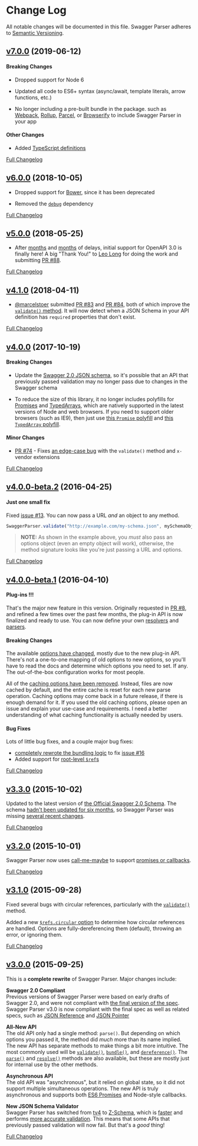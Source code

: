# Change Log
All notable changes will be documented in this file.
Swagger Parser adheres to [Semantic Versioning](http://semver.org/).


## [v7.0.0](https://github.com/APIDevTools/swagger-parser/tree/v7.0.0) (2019-06-12)

#### Breaking Changes

- Dropped support for Node 6

- Updated all code to ES6+ syntax (async/await, template literals, arrow functions, etc.)

- No longer including a pre-built bundle in the package. such as [Webpack](https://webpack.js.org/), [Rollup](https://rollupjs.org/), [Parcel](https://parceljs.org/), or [Browserify](http://browserify.org/) to include Swagger Parser in your app

#### Other Changes

- Added [TypeScript definitions](lib/index.d.ts)

[Full Changelog](https://github.com/APIDevTools/swagger-parser/compare/v6.0.5...v7.0.0)


## [v6.0.0](https://github.com/APIDevTools/swagger-parser/tree/v6.0.0) (2018-10-05)

- Dropped support for [Bower](https://www.npmjs.com/package/bower), since it has been deprecated

- Removed the [`debug`](https://npmjs.com/package/debug) dependency

[Full Changelog](https://github.com/APIDevTools/swagger-parser/compare/v5.0.0...v6.0.0)


## [v5.0.0](https://github.com/APIDevTools/swagger-parser/tree/v5.0.0) (2018-05-25)

- After [months](https://github.com/APIDevTools/swagger-parser/issues/62) and [months](https://github.com/APIDevTools/swagger-parser/issues/72) of delays, initial support for OpenAPI 3.0 is finally here!  A big "Thank You!" to [Leo Long](https://github.com/yujunlong2000) for doing the work and submitting [PR #88](https://github.com/APIDevTools/swagger-parser/pull/88).

[Full Changelog](https://github.com/APIDevTools/swagger-parser/compare/v4.1.0...v5.0.0)


## [v4.1.0](https://github.com/APIDevTools/swagger-parser/tree/v4.1.0) (2018-04-11)

- [@marcelstoer](https://github.com/marcelstoer) submitted [PR #83](https://github.com/APIDevTools/swagger-parser/pull/83) and [PR #84](https://github.com/APIDevTools/swagger-parser/pull/84), both of which improve the [`validate()` method](https://github.com/APIDevTools/swagger-parser/blob/master/docs/swagger-parser.md#validateapi-options-callback).  It will now detect when a JSON Schema in your API definition has `required` properties that don't exist.

[Full Changelog](https://github.com/APIDevTools/swagger-parser/compare/v4.0.0...v4.1.0)


## [v4.0.0](https://github.com/APIDevTools/swagger-parser/tree/v4.0.0) (2017-10-19)

#### Breaking Changes

- Update the [Swagger 2.0 JSON schema](https://www.npmjs.com/package/swagger-schema-official), so it's possible that an API that previously passed validation may no longer pass due to changes in the Swagger schema

- To reduce the size of this library, it no longer includes polyfills for [Promises](https://developer.mozilla.org/en-US/docs/Web/JavaScript/Reference/Global_Objects/Promise) and [TypedArrays](https://developer.mozilla.org/en-US/docs/Web/JavaScript/Reference/Global_Objects/TypedArray), which are natively supported in the latest versions of Node and web browsers.  If you need to support older browsers (such as IE9), then just use [this `Promise` polyfill](https://github.com/stefanpenner/es6-promise) and [this `TypedArray` polyfill](https://github.com/inexorabletash/polyfill/blob/master/typedarray.js).

#### Minor Changes

- [PR #74](https://github.com/APIDevTools/swagger-parser/pull/74) - Fixes [an edge-case bug](https://github.com/APIDevTools/swagger-parser/issues/73) with the `validate()` method and `x-` vendor extensions

[Full Changelog](https://github.com/APIDevTools/swagger-parser/compare/v4.0.0-beta.2...v4.0.0)


## [v4.0.0-beta.2](https://github.com/APIDevTools/swagger-parser/tree/v4.0.0-beta.2) (2016-04-25)

#### Just one small fix
Fixed [issue #13](https://github.com/APIDevTools/json-schema-ref-parser/issues/13).  You can now pass a URL _and_ an object to any method.

```javascript
SwaggerParser.validate("http://example.com/my-schema.json", mySchemaObject, {})
```

> **NOTE:** As shown in the example above, you _must_ also pass an options object (even an empty object will work), otherwise, the method signature looks like you're just passing a URL and options.

[Full Changelog](https://github.com/APIDevTools/swagger-parser/compare/v4.4.0-beta.1...v4.0.0-beta.2)

## [v4.0.0-beta.1](https://github.com/APIDevTools/swagger-parser/tree/v4.0.0-beta.1) (2016-04-10)

#### Plug-ins !!!
That's the major new feature in this version. Originally requested in [PR #8](https://github.com/APIDevTools/json-schema-ref-parser/pull/8), and refined a few times over the past few months, the plug-in API is now finalized and ready to use. You can now define your own [resolvers](https://github.com/APIDevTools/json-schema-ref-parser/blob/v3.0.0/docs/plugins/resolvers.md) and [parsers](https://github.com/APIDevTools/json-schema-ref-parser/blob/v3.0.0/docs/plugins/parsers.md).

#### Breaking Changes
The available [options have changed](https://github.com/APIDevTools/swagger-parser/blob/releases/4.0.0/docs/options.md), mostly due to the new plug-in API.  There's not a one-to-one mapping of old options to new options, so you'll have to read the docs and determine which options you need to set. If any. The out-of-the-box configuration works for most people.

All of the [caching options have been removed](https://github.com/APIDevTools/json-schema-ref-parser/commit/1f4260184bfd370e9cd385b523fb08c098fac6db). Instead, files are now cached by default, and the entire cache is reset for each new parse operation. Caching options may come back in a future release, if there is enough demand for it. If you used the old caching options, please open an issue and explain your use-case and requirements.  I need a better understanding of what caching functionality is actually needed by users.

#### Bug Fixes
Lots of little bug fixes, and a couple major bug fixes:
- [completely rewrote the bundling logic](https://github.com/APIDevTools/json-schema-ref-parser/commit/32510a38a29723fb24f56d30f055e7358acdd935) to fix [issue #16](https://github.com/APIDevTools/swagger-parser/issues/16)
- Added support for [root-level `$ref`s](https://github.com/APIDevTools/json-schema-ref-parser/issues/16)

[Full Changelog](https://github.com/APIDevTools/swagger-parser/compare/v3.3.0...v4.0.0-beta.1)


## [v3.3.0](https://github.com/APIDevTools/swagger-parser/tree/v3.3.0) (2015-10-02)

Updated to the latest version of [the Official Swagger 2.0 Schema](https://www.npmjs.com/package/swagger-schema-official).  The schema [hadn't been updated for six months](https://github.com/OAI/OpenAPI-Specification/issues/335), so Swagger Parser was missing [several recent changes](https://github.com/OAI/OpenAPI-Specification/commits/master/schemas/v2.0/schema.json).

[Full Changelog](https://github.com/APIDevTools/swagger-parser/compare/v3.2.0...v3.3.0)


## [v3.2.0](https://github.com/APIDevTools/swagger-parser/tree/v3.2.0) (2015-10-01)

Swagger Parser now uses [call-me-maybe](https://www.npmjs.com/package/call-me-maybe) to support [promises or callbacks](https://github.com/APIDevTools/swagger-parser/tree/master/docs#callbacks-vs-promises).

[Full Changelog](https://github.com/APIDevTools/swagger-parser/compare/v3.1.0...v3.2.0)


## [v3.1.0](https://github.com/APIDevTools/swagger-parser/tree/v3.1.0) (2015-09-28)

Fixed several bugs with circular references, particularly with the [`validate()`](https://github.com/APIDevTools/swagger-parser/blob/master/docs/swagger-parser.md#validateapi-options-callback) method.

Added a new [`$refs.circular` option](https://github.com/APIDevTools/swagger-parser/blob/master/docs/options.md) to determine how circular references are handled.  Options are fully-dereferencing them (default), throwing an error, or ignoring them.

[Full Changelog](https://github.com/APIDevTools/swagger-parser/compare/v3.0.0...v3.1.0)


## [v3.0.0](https://github.com/APIDevTools/swagger-parser/tree/v3.0.0) (2015-09-25)

This is a **complete rewrite** of Swagger Parser.  Major changes include:

**Swagger 2.0 Compliant**<br>
Previous versions of Swagger Parser were based on early drafts of Swagger 2.0, and were not compliant with [the final version of the spec](https://github.com/OAI/OpenAPI-Specification/blob/master/versions/2.0.md).  Swagger Parser v3.0 is now compliant with the final spec as well as related specs, such as [JSON Reference](https://tools.ietf.org/html/draft-pbryan-zyp-json-ref-03) and [JSON Pointer](https://tools.ietf.org/html/rfc6901)

**All-New API**<br>
The old API only had a single method: `parse()`.  But depending on which options you passed it, the method did _much_ more than its name implied.  The new API has separate methods to make things a bit more intuitive.  The most commonly used will be [`validate()`](https://github.com/APIDevTools/swagger-parser/blob/master/docs/swagger-parser.md#validateapi-options-callback), [`bundle()`](https://github.com/APIDevTools/swagger-parser/blob/master/docs/swagger-parser.md#bundleapi-options-callback), and [`dereference()`](https://github.com/APIDevTools/swagger-parser/blob/master/docs/swagger-parser.md#dereferenceapi-options-callback).  The [`parse()`](https://github.com/APIDevTools/swagger-parser/blob/master/docs/swagger-parser.md#parseapi-options-callback) and [`resolve()`](https://github.com/APIDevTools/swagger-parser/blob/master/docs/swagger-parser.md#resolveapi-options-callback) methods are also available, but these are mostly just for internal use by the other methods.

**Asynchronous API**<br>
The old API was "asynchronous", but it relied on global state, so it did not support multiple simultaneous operations.  The new API is truly asynchronous and supports both [ES6 Promises](http://javascriptplayground.com/blog/2015/02/promises/) and Node-style callbacks.

**New JSON Schema Validator**<br>
Swagger Parser has switched from [tv4](https://github.com/geraintluff/tv4) to [Z-Schema](https://github.com/zaggino/z-schema), which is [faster](https://rawgit.com/zaggino/z-schema/master/benchmark/results.html) and performs [more accurate validation](https://github.com/ebdrup/json-schema-benchmark#test-failure-summary).  This means that some APIs that previously passed validation will now fail.  But that's a _good_ thing!

[Full Changelog](https://github.com/APIDevTools/swagger-parser/compare/v2.5.0...v3.0.0)
